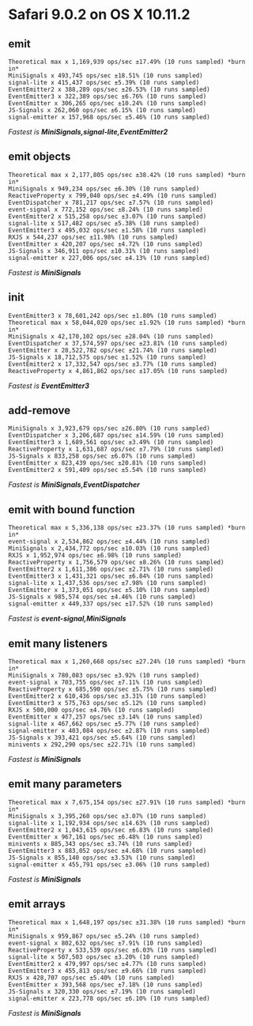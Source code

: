 # Safari 9.0.2 on OS X 10.11.2

## emit

    Theoretical max x 1,169,939 ops/sec ±17.49% (10 runs sampled) *burn in*
    MiniSignals x 493,745 ops/sec ±18.51% (10 runs sampled)
    signal-lite x 415,437 ops/sec ±5.39% (10 runs sampled)
    EventEmitter2 x 388,289 ops/sec ±26.53% (10 runs sampled)
    EventEmitter3 x 322,389 ops/sec ±6.76% (10 runs sampled)
    EventEmitter x 306,265 ops/sec ±10.24% (10 runs sampled)
    JS-Signals x 262,060 ops/sec ±6.15% (10 runs sampled)
    signal-emitter x 157,968 ops/sec ±5.46% (10 runs sampled)

*Fastest is __MiniSignals,signal-lite,EventEmitter2__*

## emit objects

    Theoretical max x 2,177,805 ops/sec ±38.42% (10 runs sampled) *burn in*
    MiniSignals x 949,234 ops/sec ±6.30% (10 runs sampled)
    ReactiveProperty x 799,040 ops/sec ±4.49% (10 runs sampled)
    EventDispatcher x 781,217 ops/sec ±7.57% (10 runs sampled)
    event-signal x 772,152 ops/sec ±8.24% (10 runs sampled)
    EventEmitter2 x 515,258 ops/sec ±3.07% (10 runs sampled)
    signal-lite x 517,482 ops/sec ±5.38% (10 runs sampled)
    EventEmitter3 x 495,032 ops/sec ±1.58% (10 runs sampled)
    RXJS x 544,237 ops/sec ±11.98% (10 runs sampled)
    EventEmitter x 420,207 ops/sec ±4.72% (10 runs sampled)
    JS-Signals x 346,911 ops/sec ±10.31% (10 runs sampled)
    signal-emitter x 227,006 ops/sec ±4.13% (10 runs sampled)

*Fastest is __MiniSignals__*

## init

    EventEmitter3 x 78,601,242 ops/sec ±1.80% (10 runs sampled)
    Theoretical max x 58,044,020 ops/sec ±1.92% (10 runs sampled) *burn in*
    MiniSignals x 42,170,102 ops/sec ±28.04% (10 runs sampled)
    EventDispatcher x 37,574,597 ops/sec ±23.81% (10 runs sampled)
    EventEmitter x 28,522,782 ops/sec ±21.74% (10 runs sampled)
    JS-Signals x 18,712,575 ops/sec ±1.52% (10 runs sampled)
    EventEmitter2 x 17,332,547 ops/sec ±3.77% (10 runs sampled)
    ReactiveProperty x 4,861,862 ops/sec ±17.05% (10 runs sampled)

*Fastest is __EventEmitter3__*

## add-remove

    MiniSignals x 3,923,679 ops/sec ±26.80% (10 runs sampled)
    EventDispatcher x 3,206,687 ops/sec ±14.59% (10 runs sampled)
    EventEmitter3 x 1,689,561 ops/sec ±3.49% (10 runs sampled)
    ReactiveProperty x 1,631,687 ops/sec ±7.79% (10 runs sampled)
    JS-Signals x 833,258 ops/sec ±6.07% (10 runs sampled)
    EventEmitter x 823,439 ops/sec ±20.81% (10 runs sampled)
    EventEmitter2 x 591,409 ops/sec ±5.54% (10 runs sampled)

*Fastest is __MiniSignals,EventDispatcher__*

## emit with bound function

    Theoretical max x 5,336,138 ops/sec ±23.37% (10 runs sampled) *burn in*
    event-signal x 2,534,862 ops/sec ±4.44% (10 runs sampled)
    MiniSignals x 2,434,772 ops/sec ±10.03% (10 runs sampled)
    RXJS x 1,952,974 ops/sec ±6.98% (10 runs sampled)
    ReactiveProperty x 1,756,579 ops/sec ±8.26% (10 runs sampled)
    EventEmitter2 x 1,611,386 ops/sec ±2.71% (10 runs sampled)
    EventEmitter3 x 1,431,321 ops/sec ±6.84% (10 runs sampled)
    signal-lite x 1,437,536 ops/sec ±7.98% (10 runs sampled)
    EventEmitter x 1,373,051 ops/sec ±5.10% (10 runs sampled)
    JS-Signals x 985,574 ops/sec ±4.46% (10 runs sampled)
    signal-emitter x 449,337 ops/sec ±17.52% (10 runs sampled)

*Fastest is __event-signal,MiniSignals__*

## emit many listeners

    Theoretical max x 1,260,668 ops/sec ±27.24% (10 runs sampled) *burn in*
    MiniSignals x 780,083 ops/sec ±3.92% (10 runs sampled)
    event-signal x 703,755 ops/sec ±7.11% (10 runs sampled)
    ReactiveProperty x 685,590 ops/sec ±5.75% (10 runs sampled)
    EventEmitter2 x 610,436 ops/sec ±3.31% (10 runs sampled)
    EventEmitter3 x 575,763 ops/sec ±5.12% (10 runs sampled)
    RXJS x 500,000 ops/sec ±4.76% (10 runs sampled)
    EventEmitter x 477,257 ops/sec ±3.14% (10 runs sampled)
    signal-lite x 467,662 ops/sec ±5.77% (10 runs sampled)
    signal-emitter x 403,084 ops/sec ±2.87% (10 runs sampled)
    JS-Signals x 393,421 ops/sec ±5.64% (10 runs sampled)
    minivents x 292,290 ops/sec ±22.71% (10 runs sampled)

*Fastest is __MiniSignals__*

## emit many parameters

    Theoretical max x 7,675,154 ops/sec ±27.91% (10 runs sampled) *burn in*
    MiniSignals x 3,395,260 ops/sec ±3.07% (10 runs sampled)
    signal-lite x 1,192,934 ops/sec ±14.63% (10 runs sampled)
    EventEmitter2 x 1,043,615 ops/sec ±6.83% (10 runs sampled)
    EventEmitter x 967,161 ops/sec ±6.48% (10 runs sampled)
    minivents x 885,343 ops/sec ±3.74% (10 runs sampled)
    EventEmitter3 x 883,052 ops/sec ±4.68% (10 runs sampled)
    JS-Signals x 855,140 ops/sec ±3.53% (10 runs sampled)
    signal-emitter x 455,791 ops/sec ±3.06% (10 runs sampled)

*Fastest is __MiniSignals__*

## emit arrays

    Theoretical max x 1,648,197 ops/sec ±31.38% (10 runs sampled) *burn in*
    MiniSignals x 959,867 ops/sec ±5.24% (10 runs sampled)
    event-signal x 802,632 ops/sec ±7.91% (10 runs sampled)
    ReactiveProperty x 533,539 ops/sec ±6.03% (10 runs sampled)
    signal-lite x 507,503 ops/sec ±3.20% (10 runs sampled)
    EventEmitter2 x 479,997 ops/sec ±4.77% (10 runs sampled)
    EventEmitter3 x 455,813 ops/sec ±9.66% (10 runs sampled)
    RXJS x 428,707 ops/sec ±5.40% (10 runs sampled)
    EventEmitter x 393,568 ops/sec ±7.18% (10 runs sampled)
    JS-Signals x 320,330 ops/sec ±7.19% (10 runs sampled)
    signal-emitter x 223,778 ops/sec ±6.10% (10 runs sampled)

*Fastest is __MiniSignals__*
